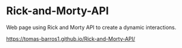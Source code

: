 # Rick-and-Morty-API
Web page using Rick and Morty API to create a dynamic interactions.

https://tomas-barros1.github.io/Rick-and-Morty-API/
